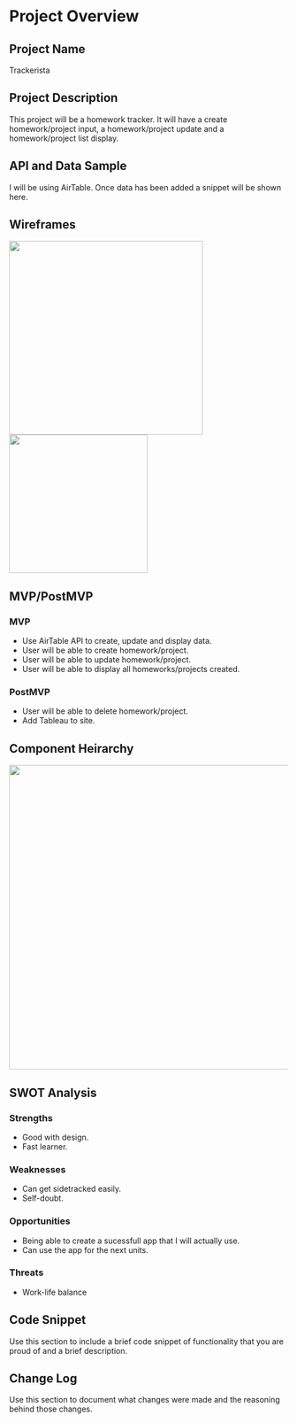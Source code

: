 # Project Overview

## Project Name

Trackerista

## Project Description

This project will be a homework tracker. It will have a create homework/project input, a homework/project update and a homework/project list display.

## API and Data Sample

I will be using AirTable. Once data has been added a snippet will be shown here.

## Wireframes

<div>
<img src=https://res.cloudinary.com/dhj9oydvn/image/upload/v1599242696/Trackerista_Desktop_uj4pkf.png width="350">

<img src=https://res.cloudinary.com/dhj9oydvn/image/upload/v1599243332/Celllphone_Wireframe_szaehq.png width="250">

</div>

## MVP/PostMVP

### MVP 

- Use AirTable API to create, update and display data.
- User will be able to create homework/project.
- User will be able to update homework/project.
- User will be able to display all homeworks/projects created.

### PostMVP  

- User will be able to delete homework/project.
- Add Tableau to site.

## Component Heirarchy

<div> 
  <img src=https://res.cloudinary.com/dhj9oydvn/image/upload/v1599244959/Component%20Hierarchy.png width="550">
  </div>

## SWOT Analysis

### Strengths 
  - Good with design.
  - Fast learner.

### Weaknesses
  - Can get sidetracked easily.
  - Self-doubt.

### Opportunities 
  - Being able to create a sucessfull app that I will actually use.
  - Can use the app for the next units.

### Threats
  - Work-life balance
  

## Code Snippet

Use this section to include a brief code snippet of functionality that you are proud of and a brief description.  


## Change Log
 Use this section to document what changes were made and the reasoning behind those changes.  

